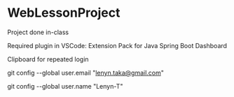 # WebLessonProject
Project done in-class

Required plugin in VSCode:
Extension Pack for Java
Spring Boot Dashboard

Clipboard for repeated login

git config --global user.email "lenyn.taka@gmail.com"

git config --global user.name "Lenyn-T"
